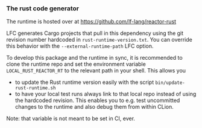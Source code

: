 ### The rust code generator

The runtime is hosted over at https://github.com/lf-lang/reactor-rust

LFC generates Cargo projects that pull in this dependency using the git revision number hardcoded in `rust-runtime-version.txt`. You can override this behavior with the `--external-runtime-path` LFC option.

To develop this package and the runtime in sync, it is recommended to clone the runtime repo and set the environment variable `LOCAL_RUST_REACTOR_RT` to the relevant path in your shell. This allows you
- to update the Rust runtime version easily with the script `bin/update-rust-runtime.sh`
- to have your local test runs always link to that local repo instead of using the hardcoded revision. This enables you to e.g. test uncommitted changes to the runtime and also debug them from within CLion.

Note: that variable is not meant to be set in CI, ever.
